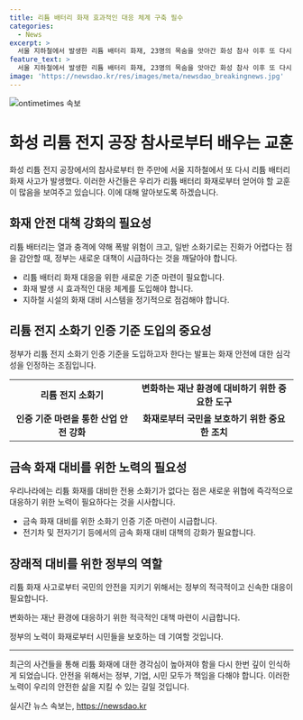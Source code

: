 ```yaml
---
title: 리튬 배터리 화재 효과적인 대응 체계 구축 필수
categories:
  - News
excerpt: >
  서울 지하철에서 발생한 리튬 배터리 화재, 23명의 목숨을 앗아간 화성 참사 이후 또 다시 우려된다. 정부는 리튬 전지 소화기 인증 기준을 마련하여 대응체계를 강화해야 할 것
feature_text: >
  서울 지하철에서 발생한 리튬 배터리 화재, 23명의 목숨을 앗아간 화성 참사 이후 또 다시 우려된다. 정부는 리튬 전지 소화기 인증 기준을 마련하여 대응체계를 강화해야 할 것
image: 'https://newsdao.kr/res/images/meta/newsdao_breakingnews.jpg'
---
```


<p><img src="https://newsdao.kr/res/images/meta/newsdao_breakingnews.jpg" alt="ontimetimes 속보" /></p>

<h1>화성 리튬 전지 공장 참사로부터 배우는 교훈</h1>

<p data-ke-size="size16">화성 리튬 전지 공장에서의 참사로부터 한 주만에 서울 지하철에서 또 다시 리튬 배터리 화재 사고가 발생했다. 이러한 사건들은 우리가 리튬 배터리 화재로부터 얻어야 할 교훈이 많음을 보여주고 있습니다. 이에 대해 알아보도록 하겠습니다.</p>

<h2 data-ke-size="size26">화재 안전 대책 강화의 필요성</h2>

<p data-ke-size="size16">리튬 배터리는 열과 충격에 약해 폭발 위험이 크고, 일반 소화기로는 진화가 어렵다는 점을 감안할 때, 정부는 새로운 대책이 시급하다는 것을 깨달아야 합니다.</p>

<ul>
<li>리튬 배터리 화재 대응을 위한 새로운 기준 마련이 필요합니다.</li>
<li>화재 발생 시 효과적인 대응 체계를 도입해야 합니다.</li>
<li>지하철 시설의 화재 대비 시스템을 정기적으로 점검해야 합니다.</li>
</ul>

<h2 data-ke-size="size26">리튬 전지 소화기 인증 기준 도입의 중요성</h2>

<p data-ke-size="size16">정부가 리튬 전지 소화기 인증 기준을 도입하고자 한다는 발표는 화재 안전에 대한 심각성을 인정하는 조짐입니다.</p>

<table>
<tbody>
<tr>
<td style="text-align: center; height: 17px;"><b>리튬 전지 소화기</b></td>
<td style="text-align: center; height: 17px;"><b>변화하는 재난 환경에 대비하기 위한 중요한 도구</b></td>
</tr>
<tr>
<td style="text-align: center; height: 17px;"><b>인증 기준 마련을 통한 산업 안전 강화</b></td>
<td style="text-align: center; height: 17px;"><b>화재로부터 국민을 보호하기 위한 중요한 조치</b></td>
</tr>
</tbody>
</table>

<h2 data-ke-size="size26">금속 화재 대비를 위한 노력의 필요성</h2>

<p data-ke-size="size16">우리나라에는 리튬 화재를 대비한 전용 소화기가 없다는 점은 새로운 위협에 즉각적으로 대응하기 위한 노력이 필요하다는 것을 시사합니다.</p>

<ul>
<li>금속 화재 대비를 위한 소화기 인증 기준 마련이 시급합니다.</li>
<li>전기차 및 전자기기 등에서의 금속 화재 대비 대책의 강화가 필요합니다.</li>
</ul>

<h2 data-ke-size="size26">장래적 대비를 위한 정부의 역할</h2>

<p data-ke-size="size16">리튬 화재 사고로부터 국민의 안전을 지키기 위해서는 정부의 적극적이고 신속한 대응이 필요합니다.</p>

<p data-ke-size="size16">변화하는 재난 환경에 대응하기 위한 적극적인 대책 마련이 시급합니다.</p>

<p data-ke-size="size16">정부의 노력이 화재로부터 시민들을 보호하는 데 기여할 것입니다.</p>

<hr>

<p data-ke-size="size16">최근의 사건들을 통해 리튬 화재에 대한 경각심이 높아져야 함을 다시 한번 깊이 인식하게 되었습니다. 안전을 위해서는 정부, 기업, 시민 모두가 책임을 다해야 합니다. 이러한 노력이 우리의 안전한 삶을 지킬 수 있는 길일 것입니다.</p>
실시간 뉴스 속보는, <a href="https://newsdao.kr" rel="dofollow">https://newsdao.kr</a>


